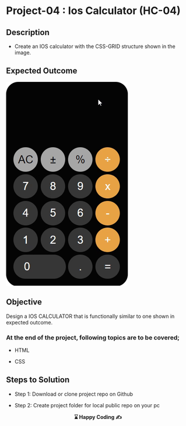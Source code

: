 # Project-04 : Ios Calculator (HC-04)


## Description
- Create an IOS calculator with the CSS-GRID structure shown in the image.

## Expected Outcome

![CSS-GRID IOS CALCULATOR](./css-grid-ios.gif)

## Objective

Design a IOS CALCULATOR that is functionally similar to one shown in expected outcome.

### At the end of the project, following topics are to be covered;

- HTML 

- CSS

## Steps to Solution
  
- Step 1: Download or clone project repo on Github 

- Step 2: Create project folder for local public repo on your pc



<p align="center"><strong> ⌛ Happy Coding  ✍</strong> </p>